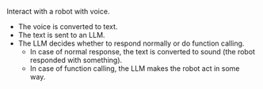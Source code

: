 Interact with a robot with voice.

- The voice is converted to text.
- The text is sent to an LLM.
- The LLM decides whether to respond normally or do function calling.
  - In case of normal response, the text is converted to sound (the robot responded with something).
  - In case of function calling, the LLM makes the robot act in some way.